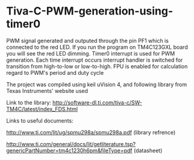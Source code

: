 # Tiva-C-PWM-generation-using-timer0

PWM signal generated and outputed through the pin PF1 which is connected to the red LED. If you run the program on TM4C123GXL board you will see the red LED dimming. Timer0 interrupt is used for PWM generation. Each time interrupt occurs interrupt handler is switched for transition from high-to-low or low-to-high. FPU is enabled for calculation regard to PWM's period and duty cycle

The project was compiled using keil uVision 4, and following library from Texas Instruments' website used

Link to the library: http://software-dl.ti.com/tiva-c/SW-TM4C/latest/index_FDS.html

Links to useful documents:

http://www.ti.com/lit/ug/spmu298a/spmu298a.pdf (library refrence)

http://www.ti.com/general/docs/lit/getliterature.tsp?genericPartNumber=tm4c1230h6pm&fileType=pdf (datasheet)
